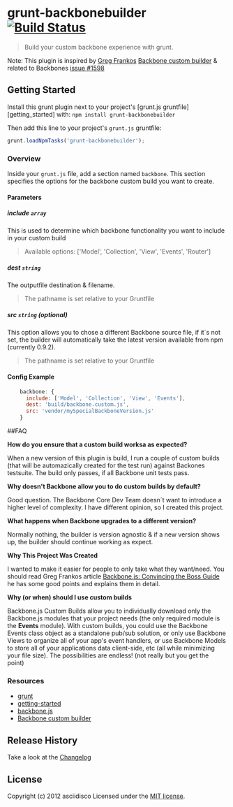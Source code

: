 # grunt-backbonebuilder [![Build Status](https://secure.travis-ci.org/asciidisco/grunt-backbonebuilder.png?branch=master)](http://travis-ci.org/asciidisco/grunt-backbonebuilder)

> Build your custom backbone experience with grunt.

Note: This plugin is inspired by [Greg Frankos](https://github.com/gfranko) [Backbone custom builder](http://gregfranko.com/backbone/customBuild/) & related to Backbones [issue #1598](https://github.com/documentcloud/backbone/issues/1598)

## Getting Started

Install this grunt plugin next to your project's [grunt.js gruntfile][getting_started] with: `npm install grunt-backbonebuilder`

Then add this line to your project's `grunt.js` gruntfile:

```javascript
grunt.loadNpmTasks('grunt-backbonebuilder');
```

### Overview

Inside your `grunt.js` file, add a section named `backbone`. This section specifies the options for the backbone custom build you want to create.

#### Parameters

##### include ```array```

This is used to determine which backbone functionality you want to include in your custom build

> Available options: ['Model', 'Collection', 'View', 'Events', 'Router']

##### dest ```string```

The outputfile destination & filename.

> The pathname is set relative to your Gruntfile

##### src ```string``` (optional)

This option allows you to chose a different Backbone source file, if it´s not set, the builder will automatically take the latest version available from npm (currently 0.9.2).

> The pathname is set relative to your Gruntfile

#### Config Example

```javascript
    backbone: {
      include: ['Model', 'Collection', 'View', 'Events'],
      dest: 'build/backbone.custom.js',
      src: 'vendor/mySpecialBackboneVersion.js'
    }
```

##FAQ

**How do you ensure that a custom build worksa as expected?**

When a new version of this plugin is build, I run a couple of custom builds
(that will be automazically created for the test run) against Backones testsuite.
The build only passes, if all Backbone unit tests pass.

**Why doesn't Backbone allow you to do custom builds by default?**

Good question. The Backbone Core Dev Team doesn´t want to introduce a higher level of complexity.
I have different opinion, so I created this project.

**What happens when Backbone upgrades to a different version?**

Normally nothing, the builder is version agnostic & if a new version shows up, the builder should continue working as expect.

**Why This Project Was Created**

I wanted to make it easier for people to only take what they want/need.
You should read Greg Frankos article [Backbone.js: Convincing the Boss Guide](http://gregfranko.com/blog/backbone-dot-js-convincing-the-boss-guide/) he has some good points and explains them in detail.

**Why (or when) should I use custom builds**

Backbone.js Custom Builds allow you to individually download only the Backbone.js modules that your project needs (the only required module is the **Events** module).
With custom builds, you could use the Backbone Events class object as a standalone pub/sub solution, or only use Backbone Views to organize all of your app's event handlers, or use Backbone Models to store all of your applications data client-side, etc (all while minimizing your file size).  The possibilities are endless! (not really but you get the point)


### Resources

+ [grunt](https://github.com/cowboy/grunt)
+ [getting-started](https://github.com/cowboy/grunt/blob/master/docs/getting_started.md)
+ [backbone.js](http://backbonejs.org)
+ [Backbone custom builder](http://gregfranko.com/backbone/customBuild/)

## Release History
Take a look at the [Changelog](https://github.com/asciidisco/grunt-backbonebuilder/blob/master/CHANGELOG)

## License
Copyright (c) 2012 asciidisco
Licensed under the [MIT license](https://github.com/asciidisco/grunt-backbonebuilder/blob/master/MIT-LICENSE).